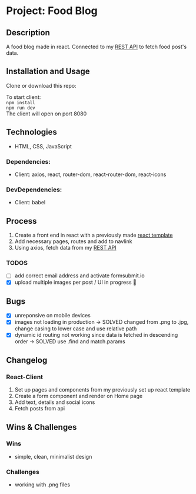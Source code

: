 # Project: Food Blog
## Description 
A food blog made in react. Connected to my [REST API](https://github.com/natbibi/my-rest-api) to fetch food post's data.

## Installation and Usage

Clone or download this repo:

To start client:   
    `npm install`   
    `npm run dev`  
The client will open on port 8080   

## Technologies  
- HTML, CSS, JavaScript  

### Dependencies: 

   - Client: axios, react, router-dom, react-router-dom, react-icons
   
### DevDependencies:
   
   - Client: babel 

## Process 
1. Create a front end in react with a previously made [react template](https://github.com/natbibi/react-template)
2. Add necessary pages, routes and add to navlink 
3. Using axios, fetch data from my [REST API](https://github.com/natbibi/my-rest-api) 

### TODOS
- [ ] add correct email address and activate formsubmit.io 
- [x] upload multiple images per post / UI in progress 🚧

## Bugs
- [x] unreponsive on mobile devices 
- [x] images not loading in production -> SOLVED changed from .png to .jpg, change casing to lower case and use relative path   
- [x] dynamic id routing not working since data is fetched in descending order -> SOLVED use .find and match.params  

## Changelog

### React-Client
1. Set up pages and components from my previously set up react template
2. Create a form component and render on Home page 
3. Add text, details and social icons
4. Fetch posts from api 

## Wins & Challenges
### Wins
- simple, clean, minimalist design   

### Challenges
- working with .png files  
